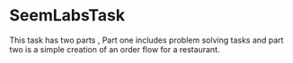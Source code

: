 # SeemLabsTask
This task has two parts , Part one includes problem solving tasks and part two is a simple creation of an order flow for a restaurant.
